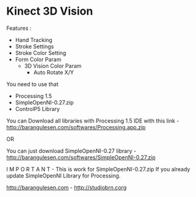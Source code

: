 Kinect 3D Vision 
==================
Features : 
- Hand Tracking 
 - Stroke Settings 
  - Stroke Color Setting 
   - Form Color Param
     - 3D Vision Color Param 
       - Auto Rotate X/Y

You need to use that  
- Processing 1.5
- SimpleOpenNI-0.27.zip
- ControlP5 Library

You can Download all libraries with Processing 1.5 IDE with this link - 
http://barangulesen.com/softwares/Processing.app.zip

OR 

You can just download SimpleOpenNI-0.27 library -
http://barangulesen.com/softwares/SimpleOpenNI-0.27.zip

I M P O R T A N T - 
This is work for SimpleOpenNI-0.27.zip If you already update SimpleOpenNI Library for Processing.

http://barangulesen.com - 
http://studiobrn.çorg

